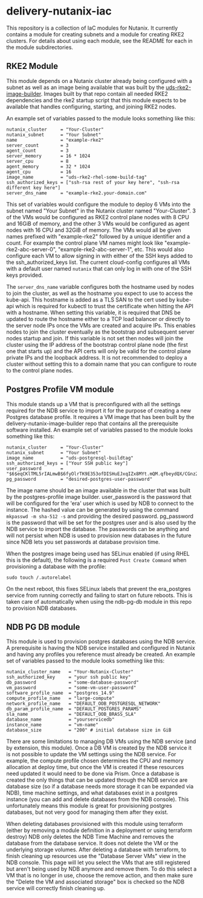 # delivery-nutanix-iac

This repository is a collection of IaC modules for Nutanix. It currently contains a module for creating subnets and a module for creating RKE2 clusters. For details about using each module, see the README for each in the module subdirectories.

## RKE2 Module

This module depends on a Nutanix cluster already being configured with a subnet as well as an image being available that was built by the [uds-rke2-image-builder](https://github.com/defenseunicorns/uds-rke2-image-builder). Images built by that repo contain all needed RKE2 dependencies and the rke2 startup script that this module expects to be available that handles configuring, starting, and joining RKE2 nodes.

An example set of variables passed to the module looks something like this:
```
nutanix_cluster     = "Your-Cluster"
nutanix_subnet      = "Your Subnet"
name                = "example-rke2"
server_count        = 3
agent_count         = 3
server_memory       = 16 * 1024
server_cpu          = 8
agent_memory        = 32 * 1024
agent_cpu           = 16
image_name          = "uds-rke2-rhel-some-build-tag"
ssh_authorized_keys = ["ssh-rsa rest of your key here", "ssh-rsa different key here"]
server_dns_name     = "example-rke2.your-domain.com"
```

This set of variables would configure the module to deploy 6 VMs into the subnet named "Your Subnet" in the Nutanix cluster named "Your-Cluster". 3 of the VMs would be configured as RKE2 control plane nodes with 8 CPU and 16GiB of memory, and the other 3 VMs would be configured as agent nodes with 16 CPU and 32GiB of memory. The VMs would all be given names prefixed with "example-rke2" followed by a unique identifier and a count. For example the control plane VM names might look like "example-rke2-abc-server-0", "example-rke2-abc-server-1", etc. This would also configure each VM to allow signing in with either of the SSH keys added to the ssh_authorized_keys list. The current cloud-config configures all VMs with a default user named `nutanix` that can only log in with one of the SSH keys provided.

The `server_dns_name` variable configures both the hostname used by nodes to join the cluster, as well as the hostname you expect to use to access the kube-api. This hostname is added as a TLS SAN to the cert used by kube-api which is required for kubectl to trust the certificate when hitting the API with a hostname. When setting this variable, it is required that DNS be updated to route the hostname either to a TCP load balancer or directly to the server node IPs once the VMs are created and acquire IPs. This enables nodes to join the cluster eventually as the bootstrap and subsequent server nodes startup and join. If this variable is not set then nodes will join the cluster using the IP address of the bootstrap control plane node (the first one that starts up) and the API certs will only be valid for the control plane private IPs and the loopback address. It is not recommended to deploy a cluster without setting this to a domain name that you can configure to route to the control plane nodes.

## Postgres Profile VM module

This module stands up a VM that is preconfigured with all the settings required for the NDB service to import it for the purpose of creating a new Postgres database profile. It requires a VM image that has been built by the delivery-nutanix-image-builder repo that contains all the prerequisite software installed. An example set of variables passed to the module looks something like this:

```
nutanix_cluster     = "Your-Cluster"
nutanix_subnet      = "Your Subnet"
image_name          = "uds-postgresql-buildtag"
ssh_authorized_keys = ["Your SSH public key"]
user_password       = "$6$eqCKlTML5rIALmwB$6fyOlrTK9E353ofDISHuEJxqIZx8MYt.mQM.qfbeydQX/CGnz204AlmYg5VCZ8O/xLKJ34CkgV7hyoUno08N9."
pg_password         = "desired-postgres-user-password"
```

The image name should be an image available in the cluster that was built by the postgres-profile image builder. user_password is the password that will be configured for the 'era' user which is used by NDB to connect to the instance. The hashed value can be generated by using the command `mkpasswd -m sha-512 -s` and providing the desired password. pg_password is the password that will be set for the postgres user and is also used by the NDB service to import the database. The passwords can be anything and will not persist when NDB is used to provision new databases in the future since NDB lets you set passwords at database provision time.

When the postgres image being used has SELinux enabled (if using RHEL this is the default), the following is a required `Post Create Command` when provisioning a database with the profile:

```
sudo touch /.autorelabel
```

On the next reboot, this fixes SELinux labels that prevent the era_postgres service from running correctly and failing to start on future reboots. This is taken care of automatically when using the ndb-pg-db module in this repo to provision NDB databases.

## NDB PG DB module

This module is used to provision postgres databases using the NDB service. A prerequisite is having the NDB service installed and configured in Nutanix and having any profiles you reference must already be created. An example set of variables passed to the module looks something like this:

```
nutanix_cluster_name   = "Your-Nutanix-Cluster"
ssh_authorized_key     = "your ssh public key"
db_password            = "some-database-password"
vm_password            = "some-vm-user-password"
software_profile_name  = "postgres_14.9"
compute_profile_name   = "large-compute"
network_profile_name   = "DEFAULT_OOB_POSTGRESQL_NETWORK"
db_param_profile_name  = "DEFAULT_POSTGRES_PARAMS"
sla_name               = "DEFAULT_OOB_BRASS_SLA"
database_name          = "yourservicedb"
instance_name          = "vm-name"
database_size          = "200" # initial database size in GiB
```

There are some limitations to managing DB VMs using the NDB service (and by extension, this module). Once a DB VM is created by the NDB service it is not possible to update the VM settings using the NDB service. For example, the compute profile chosen determines the CPU and memory allocation at deploy time, but once the VM is created if these resources need updated it would need to be done via Prism. Once a database is created the only things that can be updated through the NDB service are database size (so if a database needs more storage it can be expanded via NDB), time machine settings, and what databases exist in a postgres instance (you can add and delete databases from the NDB console). This unfortunately means this module is great for provisioning postgres databases, but not very good for managing them after they exist.

When deleting databases provisioned with this module using terraform (either by removing a module definition in a deployment or using terraform destroy) NDB only deletes the NDB Time Machine and removes the database from the database service. It does not delete the VM or the underlying storage volumes. After deleting a database with terraform, to finish cleaning up resources use the "Database Server VMs" view in the NDB console. This page will let you select the VMs that are still registered but aren't being used by NDB anymore and remove them. To do this select a VM that is no longer in use, choose the remove action, and then make sure the "Delete the VM and associated storage" box is checked so the NDB service will correctly finish cleaning up.